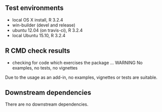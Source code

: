 ## Test environments
* local OS X install, R 3.2.4
* win-builder (devel and release)
* ubuntu 12.04 (on travis-ci), R 3.2.4
* local Ubuntu 15.10, R 3.2.4


## R CMD check results
* checking for code which exercises the package ... WARNING
No examples, no tests, no vignettes

Due to the usage as an add-in, no examples, vignettes or tests are suitable.


## Downstream dependencies
There are no downstream dependencies. 

